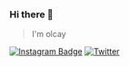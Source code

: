 ### Hi there 👋
> I'm olcay 

[![Instagram Badge](https://img.shields.io/badge/-Instagram-C13584?style=flat-quare&labelColor=C13584&logo=instagram&logoColor=white&link=https://www.instagram.com/olcayvaro1)](https://www.instagram.com/olcayvaro1)   [![Twitter](https://img.shields.io/twitter/url/https/twitter.com/olcayvaroll.svg?style=social&label=TWİTTER)](https://twitter.com/olcayvaroll)




